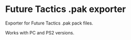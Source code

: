 # Future Tactics .pak exporter

Exporter for Future Tactics .pak pack files.

Works with PC and PS2 versions.
